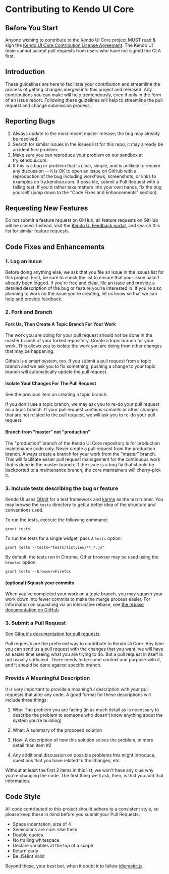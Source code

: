 # Contributing to Kendo UI Core

## Before You Start

Anyone wishing to contribute to the Kendo UI Core project MUST read & sign the [Kendo UI Core Contribution License Agreement](http://www.telerik.com/kendo-ui/cla). The Kendo UI team cannot accept pull requests from users who have not signed the CLA first.

## Introduction

These guidelines are here to facilitate your contribution and streamline the process of getting changes merged into this project and released. Any contributions you can make will help tremendously, even if only in the form of an issue report. Following these guidelines will help to streamline the pull request and change submission process.

## Reporting Bugs

1. Always update to the most recent master release; the bug may already be resolved.
2. Search for similar issues in the issues list for this repo; it may already be an identified problem.
3. Make sure you can reproduce your problem on our sandbox at try.kendoui.com.
4. If this is a bug or problem that is clear, simple, and is unlikely to require any discussion -- it is OK to open an issue on GitHub with a reproduction of the bug including workflows, screenshots, or links to examples on try.kendoui.com. If possible, submit a Pull Request with a failing test. If you'd rather take matters into your own hands, fix the bug yourself (jump down to the "Code Fixes and Enhancements" section).

## Requesting New Features

Do not submit a feature request on GitHub; all feature requests on GitHub will be closed. Instead, visit the [Kendo UI Feedback portal](http://kendoui-feedback.telerik.com/forums/127393-telerik-kendo-ui-feedback), and search this list for similar feature requests.

## Code Fixes and Enhancements

### 1. Log an Issue

Before doing anything else, we ask that you file an issue in the Issues list for this project. First, be sure to check the list to ensure that your issue hasn't already been logged. If you're free and clear, file an issue and provide a detailed description of the bug or feature you're interested in. If you're also planning to work on the issue you're creating, let us know so that we can help and provide feedback.

### 2. Fork and Branch

#### Fork Us, Then Create A Topic Branch For Your Work

The work you are doing for your pull request should not be done in the master branch of your forked repository. Create a topic branch for your work. This allows you to isolate the work you are doing from other changes that may be happening.

Github is a smart system, too. If you submit a pull request from a topic branch and we ask you to fix something, pushing a change to your topic branch will automatically update the pull request.

#### Isolate Your Changes For The Pull Request

See the previous item on creating a topic branch.

If you don't use a topic branch, we may ask you to re-do your pull request on a topic branch. If your pull request contains commits or other changes that are not related to the pull request, we will ask you to re-do your pull request.

#### Branch from "master" not "production"

The "production" branch of the Kendo UI Core repository is for production maintenance code only. Never create a pull request from the production branch. Always create a branch for your work from the "master" branch.
This will facilitate easier pull request management for the continuous work that is done in the master branch. If the issue is a bug fix that should be backported to a maintenance branch, the core maintainers will cherry-pick it.

### 3. Include tests describing the bug or feature

Kendo UI uses [QUnit](https://qunitjs.com/) for a test framework and [karma](http://karma-runner.github.io/) as the test runner. You may browse the `tests` directory to gett a better idea of the structure and conventions used.

To run the tests, execute the following command:

```
grunt tests
```

To run the tests for a single widget, pass a `tests` option:

```
grunt tests --tests="tests/listview/**.*.js"
```

By default, the tests run in Chrome. Other browser may be used using the `browser` option:

```
grunt tests --browser=Firefox
```

#### (optional) Squash your commits

When you've completed your work on a topic branch, you may squash your work down into fewer commits to make the merge process easier. For information on squashing via an interactive rebase, see [the rebase documentation on GitHub](https://help.github.com/articles/interactive-rebase)

### 3. Submit a Pull Request

See [Github's documentation for pull requests](https://help.github.com/articles/using-pull-requests).

Pull requests are the preferred way to contribute to Kendo Ui Core. Any time you can send us a pull request with the changes that you want, we will have an easier time seeing what you are trying to do. But a pull request in itself is not usually sufficient. There needs to be some context and purpose with it, and it should be done against specific branch.

### Provide A Meaningful Description

It is very important to provide a meaningful description with your pull requests that alter any code. A good format for these descriptions will include three things:

1. Why: The problem you are facing (in as much detail as is necessary to describe the problem to someone who doesn't know anything about the system you're building)

2. What: A summary of the proposed solution

3. How: A description of how this solution solves the problem, in more detail than item #2

4. Any additional discussion on possible problems this might introduce, questions that you have related to the changes, etc.

Without at least the first 2 items in this list, we won't have any clue why you're changing the code. The first thing we'll ask, then, is that you add that information.

## Code Style

All code contributed to this project should adhere to a consistent style, so please keep these in mind before you submit your Pull Requests:

- Space indentation, size of 4
- Semicolons are nice. Use them
- Double quotes
- No trailing whitespace
- Declare variables at the top of a scope
- Return early
- Be JSHint Valid

Beyond these, your best bet, when it doubt it to follow [idiomatic.js](https://github.com/rwldrn/idiomatic.js).

